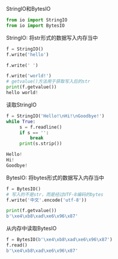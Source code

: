 StringIO和BytesIO

```python
from io import StringIO
from io import BytesIO
```

StringIO: 将str形式的数据写入内存当中

```python
f = StringIO()
f.write('hello')

f.write(' ')

f.write('world!')
# getvalue()方法用于获取写入后的str
print(f.getvalue())
hello world!
```

读取StringIO

```python
f = StringIO('Hello!\nHi!\nGoodbye!')
while True:
     s = f.readline()
     if s == '':
         break
     print(s.strip())

Hello!
Hi!
Goodbye!
```

BytesIO: 将bytes形式的数据写入内存当中

```python
f = BytesIO()
# 写入的不是str，而是经过UTF-8编码的bytes
f.write('中文'.encode('utf-8'))

print(f.getvalue())
b'\xe4\xb8\xad\xe6\x96\x87'
```

从内存中读取BytesIO

```python
f = BytesIO(b'\xe4\xb8\xad\xe6\x96\x87')
f.read()
b'\xe4\xb8\xad\xe6\x96\x87'
```

